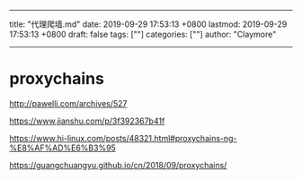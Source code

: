 
---
title: "代理爬墙.md"
date: 2019-09-29 17:53:13 +0800
lastmod: 2019-09-29 17:53:13 +0800
draft: false
tags: [""]
categories: [""]
author: "Claymore"

---
# proxychains



<http://pawelli.com/archives/527>



<https://www.jianshu.com/p/3f392367b41f>

<https://www.hi-linux.com/posts/48321.html#proxychains-ng-%E8%AF%AD%E6%B3%95>



<https://guangchuangyu.github.io/cn/2018/09/proxychains/>